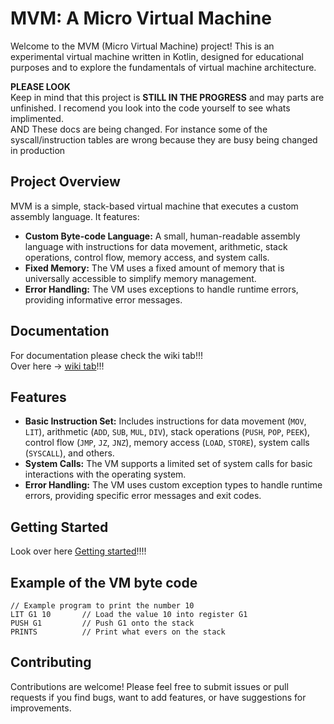 
# MVM: A Micro Virtual Machine

Welcome to the MVM (Micro Virtual Machine) project! This is an experimental virtual machine written in Kotlin, designed for educational purposes and to explore the fundamentals of virtual machine architecture.    



**PLEASE LOOK**   
Keep in mind that this project is **STILL IN THE PROGRESS** and may parts are unfinished. I recomend you look into the code yourself to see whats implimented.   
AND These docs are being changed. For instance some of the syscall/instruction tables are wrong because they are busy being changed in production   


## Project Overview

MVM is a simple, stack-based virtual machine that executes a custom assembly language. It features:

- **Custom Byte-code Language:**  A small, human-readable assembly language with instructions for data movement, arithmetic, stack operations, control flow, memory access, and system calls.
- **Fixed Memory:**  The VM uses a fixed amount of memory that is universally accessible to simplify memory management.
- **Error Handling:**  The VM uses exceptions to handle runtime errors, providing informative error messages.

## Documentation
For documentation please check the wiki tab!!!   
Over here -> [wiki tab](https://github.com/ChippyPlus/MVM/wiki)!!!



## Features

- **Basic Instruction Set:** Includes instructions for data movement (`MOV`, `LIT`), arithmetic (`ADD`, `SUB`, `MUL`, `DIV`), stack operations (`PUSH`, `POP`, `PEEK`), control flow (`JMP`, `JZ`, `JNZ`), memory access (`LOAD`, `STORE`), system calls (`SYSCALL`), and others.
- **System Calls:**  The VM supports a limited set of system calls for basic interactions with the operating system.
- **Error Handling:** The VM uses custom exception types to handle runtime errors, providing specific error messages and exit codes.

## Getting Started
Look over here [Getting started](https://github.com/ChippyPlus/MVM/wiki/Getting-Started)!!!!

## Example of the VM byte code   

```assembly
// Example program to print the number 10
LIT G1 10       // Load the value 10 into register G1
PUSH G1         // Push G1 onto the stack
PRINTS          // Print what evers on the stack
```

## Contributing

Contributions are welcome! Please feel free to submit issues or pull requests if you find bugs, want to add features, or have suggestions for improvements. 
